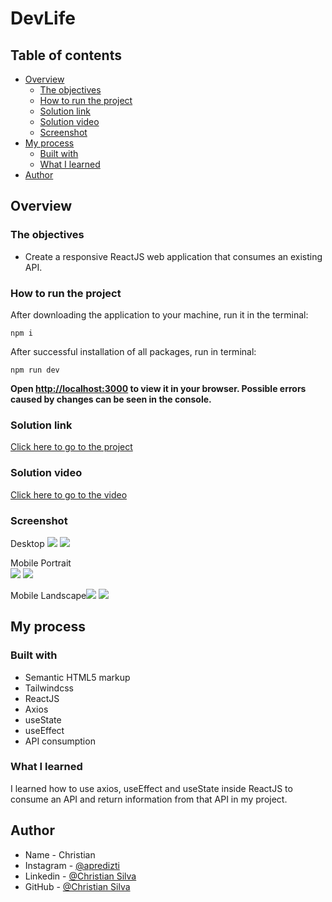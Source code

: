 # DevLife

## Table of contents

- [Overview](#overview)
  - [The objectives](#the-objectives)
  - [How to run the project](#How-to-run-the-project)
  - [Solution link](#Solution-link)
  - [Solution video](#Solution-video)
  - [Screenshot](#screenshot)
- [My process](#my-process)
  - [Built with](#built-with)
  - [What I learned](#what-i-learned)
- [Author](#author)

## Overview

### The objectives

- Create a responsive ReactJS web application that consumes an existing API.

### How to run the project
  After downloading the application to your machine, run it in the terminal:
  
    npm i

  After successful installation of all packages, run in terminal:
  
    npm run dev

  **Open [http://localhost:3000](http://localhost:3000) to view it in your browser. Possible errors caused by changes can be seen in the console.**

### Solution link

[Click here to go to the project](https://christian-m-silva.github)

### Solution video

[Click here to go to the video](https://youtu.be/lkvEMKLPHUk)

### Screenshot

Desktop ![](Screenshot/Desktop-one.PNG) ![](Screenshot/Desktop-two.PNG) 

Mobile Portrait <br/> ![](Screenshot/Mobile-Portrait-one.PNG) ![](Screenshot/Mobile-Portrait-two.PNG)

Mobile Landscape![](Screenshot/Mobile-landscape-one.PNG) ![](Screenshot/Mobile-landscape-two.PNG)


## My process

### Built with

- Semantic HTML5 markup
- Tailwindcss
- ReactJS
- Axios
- useState
- useEffect
- API consumption


### What I learned

I learned how to use axios, useEffect and useState inside ReactJS to consume an API and return information from that API in my project.

## Author

- Name - Christian
- Instagram - [@apredizti](https://www.instagram.com/apredizti/)
- Linkedin - [@Christian Silva]( https://www.linkedin.com/in/christian-silva-83172621a)
- GitHub - [@Christian Silva](https://github.com/Christian-M-Silva)